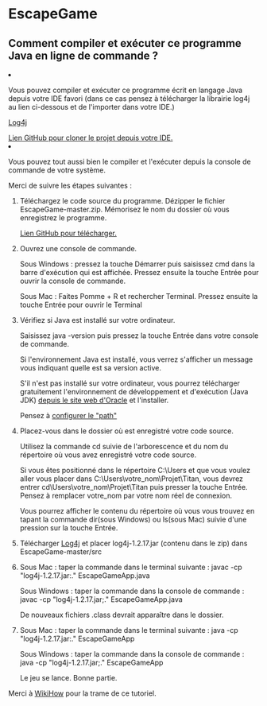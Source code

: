 # EscapeGame
## Comment compiler et exécuter ce programme Java en ligne de commande ?
<li><p>Vous pouvez compiler et exécuter ce programme écrit en langage Java depuis votre IDE favori (dans ce cas pensez à télécharger la librairie log4j au lien ci-dessous et de l'importer dans votre IDE.)</p>
<p><a href="http://mirrors.standaloneinstaller.com/apache/logging/log4j/1.2.17/log4j-1.2.17.zip">Log4j</a></p>
<a href="https://github.com/MathieuDutheil/EscapeGame.git">Lien GitHub pour cloner le projet depuis votre IDE.</a></li>

<li>
<p>Vous pouvez tout aussi bien le compiler et l'exécuter depuis la console de commande de votre système.</p>
<p>Merci de suivre les étapes suivantes :</p>
</li>

<ol>
<li>Téléchargez le code source du programme. Dézipper le fichier EscapeGame-master.zip. Mémorisez le nom du dossier où vous enregistrez le programme.
<p><a href="https://github.com/MathieuDutheil/EscapeGame/archive/master.zip">Lien GitHub pour télécharger.</a></p>
</li>

<li>Ouvrez une console de commande.
<p>Sous Windows : pressez la touche Démarrer puis saisissez cmd dans la barre d'exécution qui est affichée. Pressez ensuite la touche Entrée pour ouvrir la console de commande.</p>
<p>Sous Mac : Faites Pomme + R et rechercher Terminal. Pressez ensuite la touche Entrée pour ouvrir le Terminal</p>
</li>

<li>Vérifiez si Java est installé sur votre ordinateur.
<p>Saisissez java -version puis pressez la touche Entrée dans votre console de commande.</p>
<p>Si l'environnement Java est installé, vous verrez s'afficher un message vous indiquant quelle est sa version active.</p>
<p>S'il n'est pas installé sur votre ordinateur, vous pourrez télécharger gratuitement l'environnement de développement et d'exécution (Java JDK) <a href="http://www.oracle.com/technetwork/java/javase/downloads/index.html">depuis le site web d'Oracle</a> et l'installer.</p>
<p>Pensez à <a href="https://www.java.com/fr/download/help/path.xml">configurer le "path"</a></p>
</li>

<li>Placez-vous dans le dossier où est enregistré votre code source.
<p>Utilisez la commande cd suivie de l'arborescence et du nom du répertoire où vous avez enregistré votre code source.</p>
<p>Si vous êtes positionné dans le répertoire C:\Users et que vous voulez aller vous placer dans C:\Users\votre_nom\Projet\Titan, vous devrez entrer cd\Users\votre_nom\Projet\Titan puis presser la touche Entrée. Pensez à remplacer votre_nom par votre nom réel de connexion.</p>
<p>Vous pourrez afficher le contenu du répertoire où vous vous trouvez en tapant la commande dir(sous Windows) ou ls(sous Mac) suivie d'une pression sur la touche Entrée.</p>
</li>

<li>Télécharger <a href="http://mirrors.standaloneinstaller.com/apache/logging/log4j/1.2.17/log4j-1.2.17.zip">Log4j</a> et placer log4j-1.2.17.jar (contenu dans le zip) dans EscapeGame-master/src </li>
<li><p>Sous Mac : taper la commande dans le terminal suivante : javac -cp "log4j-1.2.17.jar:." EscapeGameApp.java </p>
<p>Sous Windows : taper la commande dans la console de commande : javac -cp "log4j-1.2.17.jar;." EscapeGameApp.java</p>
<p>De nouveaux fichiers .class devrait apparaître dans le dossier.</p></li>
<li><p>Sous Mac : taper la commande dans le terminal suivante : java -cp "log4j-1.2.17.jar:." EscapeGameApp </p>
    <p>Sous Windows : taper la commande dans la console de commande : java -cp "log4j-1.2.17.jar;." EscapeGameApp</p></li>
<p>Le jeu  se lance. Bonne partie.</p>
</ol>

<p>Merci à <a href="https://fr.wikihow.com/compiler-et-exécuter-un-programme-Java-en-ligne-de-commande">WikiHow</a> pour la trame de ce tutoriel.</p>